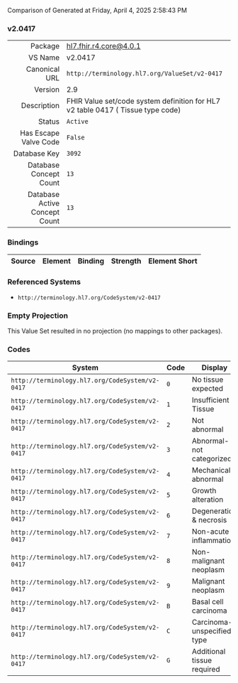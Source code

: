 Comparison of 
Generated at Friday, April 4, 2025 2:58:43 PM

### v2.0417

|      |     |
| ---: | --- |
| Package | hl7.fhir.r4.core@4.0.1 |
| VS Name | v2.0417 |
| Canonical URL | `http://terminology.hl7.org/ValueSet/v2-0417` |
| Version | 2.9 |
| Description | FHIR Value set/code system definition for HL7 v2 table 0417 ( Tissue type code) |
| Status | `Active` |
| Has Escape Valve Code | `False` |
| Database Key | `3092` |
| Database Concept Count | `13` |
| Database Active Concept Count | `13` |
### Bindings

| Source | Element | Binding | Strength | Element Short |
| ------ | ------- | ------- | -------- | ------------- |

### Referenced Systems

* `http://terminology.hl7.org/CodeSystem/v2-0417`
### Empty Projection

This Value Set resulted in no projection (no mappings to other packages).

### Codes

| System | Code | Display |
| ------ | ---- | ------- |
| `http://terminology.hl7.org/CodeSystem/v2-0417` | `0` | No tissue expected |
| `http://terminology.hl7.org/CodeSystem/v2-0417` | `1` | Insufficient Tissue |
| `http://terminology.hl7.org/CodeSystem/v2-0417` | `2` | Not abnormal |
| `http://terminology.hl7.org/CodeSystem/v2-0417` | `3` | Abnormal-not categorized |
| `http://terminology.hl7.org/CodeSystem/v2-0417` | `4` | Mechanical abnormal |
| `http://terminology.hl7.org/CodeSystem/v2-0417` | `5` | Growth alteration |
| `http://terminology.hl7.org/CodeSystem/v2-0417` | `6` | Degeneration & necrosis |
| `http://terminology.hl7.org/CodeSystem/v2-0417` | `7` | Non-acute inflammation |
| `http://terminology.hl7.org/CodeSystem/v2-0417` | `8` | Non-malignant neoplasm |
| `http://terminology.hl7.org/CodeSystem/v2-0417` | `9` | Malignant neoplasm |
| `http://terminology.hl7.org/CodeSystem/v2-0417` | `B` | Basal cell carcinoma |
| `http://terminology.hl7.org/CodeSystem/v2-0417` | `C` | Carcinoma-unspecified type |
| `http://terminology.hl7.org/CodeSystem/v2-0417` | `G` | Additional tissue required |
